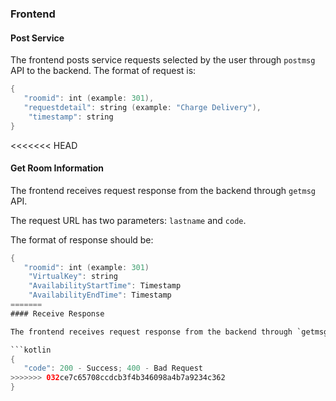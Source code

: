 ### Frontend 

#### Post Service

The frontend posts service requests selected by the user through `postmsg` API to the backend. The format of request is:

```kotlin
{	
   "roomid": int (example: 301),	
   "requestdetail": string (example: "Charge Delivery"),
    "timestamp": string
}
```

<<<<<<< HEAD
#### Get Room Information

The frontend receives request response from the backend through `getmsg` API. 

The request URL has two parameters: `lastname` and `code`.

The format of response should be:

```kotlin
{	
   "roomid": int (example: 301)
    "VirtualKey": string
    "AvailabilityStartTime": Timestamp
    "AvailabilityEndTime": Timestamp
=======
#### Receive Response

The frontend receives request response from the backend through `getmsg` API. The format of response is:

```kotlin
{	
   "code": 200 - Success; 400 - Bad Request
>>>>>>> 032ce7c65708ccdcb3f4b346098a4b7a9234c362
}
```
